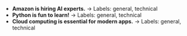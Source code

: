 - **Amazon is hiring AI experts.** → Labels: general, technical
- **Python is fun to learn!** → Labels: general, technical
- **Cloud computing is essential for modern apps.** → Labels: general, technical

